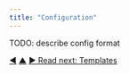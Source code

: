 ```yaml
---
title: "Configuration"
---
```



TODO: describe config format



<div class="bottom-nav">
<a href="structure-definition.html" title="Back to: Defining the Project Structure">◀</a> <a href="data-structure.html" title="Up: Data Structure">▲</a> <a href="templates.html" title="">▶ Read next: Templates</a>
</div>


<script type="text/javascript">
Mousetrap.bind('g n', function() {
    window.location.href = 'templates.html';
    return false;
});
</script>

